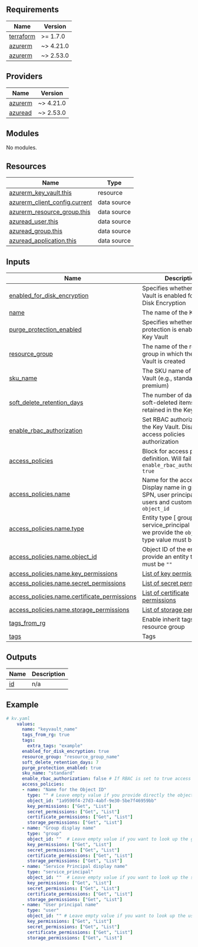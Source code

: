 ## Requirements

| Name | Version |
|------|---------|
| <a name="requirement_terraform"></a> [terraform](#requirement\_terraform) | >= 1.7.0 |
| <a name="requirement_azurerm"></a> [azurerm](#requirement\_azurerm) | ~> 4.21.0 |
| <a name="requirement_azurerm"></a> [azurerm](#requirement\_azurerm) | ~> 2.53.0 |

## Providers

| Name | Version |
|------|---------|
| <a name="provider_azurerm"></a> [azurerm](#provider\_azurerm) | ~> 4.21.0 |
| <a name="provider_azurerm"></a> [azuread](#provider\_azuread) | ~> 2.53.0 |

## Modules

No modules.

## Resources

| Name | Type |
|------|------|
| [azurerm_key_vault.this](https://registry.terraform.io/providers/hashicorp/azurerm/latest/docs/resources/key_vault) | resource |
| [azurerm_client_config.current](https://registry.terraform.io/providers/hashicorp/azurerm/latest/docs/data-sources/client_config) | data source |
| [azurerm_resource_group.this](https://registry.terraform.io/providers/hashicorp/azurerm/latest/docs/data-sources/resource_group) | data source |
| [azuread_user.this](https://registry.terraform.io/providers/hashicorp/azuread/2.53.0/docs/data-sources/user) | data source |
| [azuread_group.this](https://registry.terraform.io/providers/hashicorp/azuread/2.53.0/docs/data-sources/group) | data source |
| [azuread_application.this](https://registry.terraform.io/providers/hashicorp/azuread/2.53.0/docs/data-sources/application) | data source |

## Inputs

| Name | Description | Type | Default | Required |
|------|-------------|------|---------|:--------:|
| <a name="input_enabled_for_disk_encryption"></a> [enabled\_for\_disk\_encryption](#input\_enabled\_for\_disk\_encryption) | Specifies whether the Key Vault is enabled for Azure Disk Encryption | `bool` | n/a | yes |
| <a name="input_name"></a> [name](#input\_name) | The name of the Key Vault | `string` | n/a | yes |
| <a name="input_purge_protection_enabled"></a> [purge\_protection\_enabled](#input\_purge\_protection\_enabled) |  Specifies whether purge protection is enabled for the Key Vault | `bool` | n/a | yes |
| <a name="input_resource_group"></a> [resource\_group](#input\_resource\_group) | The name of the resource group in which the Key Vault is created | `string` | n/a | yes |
| <a name="input_sku_name"></a> [sku\_name](#input\_sku\_name) | The SKU name of the Key Vault (e.g., standard or premium) | `string` | n/a | yes |
| <a name="input_soft_delete_retention_days"></a> [soft\_delete\_retention\_days](#input\_soft\_delete\_retention\_days) | The number of days that soft-deleted items are retained in the Key Vault | `number` | n/a | yes |
| <a name="input_enable_rbac_authorization"></a> [enable_rbac_authorization](#input\_enable\_rbac\_authorization) | Set RBAC authorization for the Key Vault. Disable access policies authorization | `bool` | n/a | yes |
| <a name="input_accesss_policies"></a> [access_policies](#input\_access\_policies) | Block for access policies definition. Will fail if `enable_rbac_authorization: true` | `list(object)` | n/a | optional |
| <a name="input_accesss_policies.name"></a> [access_policies.name](#input\_access\_policies.name) | Name for the access policy. Display name in groups and SPN, user principal name in users and custom for `object_id` | `string` | n/a | optional |
| <a name="input_accesss_policies.name.type"></a> [access_policies.name.type](#input\_access\_policies.name.type) | Entity type \[ group \| service_principal \| user \]. If we provide the `object_id` type value must be `""` | `string` | n/a | optional |
| <a name="input_accesss_policies.name.object_id"></a> [access_policies.name.object_id](#input\_access\_policies.name.object_id) | Object ID of the entity. If we provide an entity type value must be `""` | `string` | n/a | optional |
| <a name="input_accesss_policies.name.key_permissions"></a> [access_policies.name.key_permissions](#input\_access\_policies.name.key_permissions) | [List of key permissions](https://registry.terraform.io/providers/hashicorp/azurerm/latest/docs/resources/key_vault#key_permissions) | `list(string)` | n/a | optional |
| <a name="input_accesss_policies.name.secret_permissions"></a> [access_policies.name.secret_permissions](#input\_access\_policies.name.secret_permissions) | [List of secret permissions](https://registry.terraform.io/providers/hashicorp/azurerm/latest/docs/resources/key_vault#secret_permissions) | `list(string)` | n/a | optional |
| <a name="input_accesss_policies.name.certificate_permissions"></a> [access_policies.name.certificate_permissions](#input\_access\_policies.name.certificate_permissions) | [List of certificate permissions](https://registry.terraform.io/providers/hashicorp/azurerm/latest/docs/resources/key_vault#certificate_permissions) | `list(string)` | n/a | optional |
| <a name="input_accesss_policies.name.storage_permissions"></a> [access_policies.name.storage_permissions](#input\_access\_policies.name.storage_permissions) | [List of storage permissions](https://registry.terraform.io/providers/hashicorp/azurerm/latest/docs/resources/key_vault#storage_permissions) | `list(string)` | n/a | optional |
| <a name="input_tags_from_rg"></a> [tags\_from\_rg](#input\_tags\_from\_rg) | Enable inherit tags from resource group | `bool` | `false` | no |
| <a name="input_tags"></a> [tags](#input\_tags) | Tags | `map(string)` | `{}` | no |

## Outputs

| Name | Description |
|------|-------------|
| <a name="output_id"></a> [id](#output\_id) | n/a |

## Example

```yaml
# kv.yaml
    values:
      name: "keyvault_name"
      tags_from_rg: true
      tags:
        extra_tags: "example"
      enabled_for_disk_encryption: true
      resource_group: "resource_group_name"
      soft_delete_retention_days: 7
      purge_protection_enabled: true
      sku_name: "standard"
      enable_rbac_authorization: false # If RBAC is set to true access policies will fail if there are any defined.
      access_policies:
      - name: "Name for the Object ID"
        type: "" # Leave empty value if you provide directly the object ID
        object_id: "1a9590f4-27d3-4abf-9e30-5be7f46959bb"
        key_permissions: ["Get", "List"]
        secret_permissions: ["Get", "List"]
        certificate_permissions: ["Get", "List"]
        storage_permissions: ["Get", "List"]
      - name: "Group display name"
        type: "group"
        object_id: ""  # Leave empty value if you want to look up the group ID
        key_permissions: ["Get", "List"]
        secret_permissions: ["Get", "List"]
        certificate_permissions: ["Get", "List"]
        storage_permissions: ["Get", "List"]
      - name: "Service Principal display name"
        type: "service_principal"
        object_id: ""  # Leave empty value if you want to look up the service principal ID
        key_permissions: ["Get", "List"]
        secret_permissions: ["Get", "List"]
        certificate_permissions: ["Get", "List"]
        storage_permissions: ["Get", "List"]
      - name: "User principal name"
        type: "user"
        object_id: "" # Leave empty value if you want to look up the user ID
        key_permissions: ["Get", "List"]
        secret_permissions: ["Get", "List"]
        certificate_permissions: ["Get", "List"]
        storage_permissions: ["Get", "List"]

```
